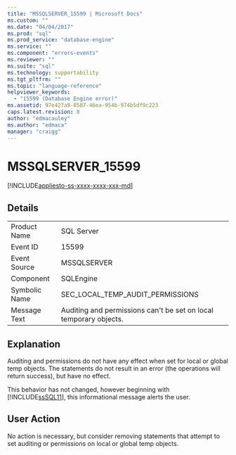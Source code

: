 ```yaml
---
title: "MSSQLSERVER_15599 | Microsoft Docs"
ms.custom: ""
ms.date: "04/04/2017"
ms.prod: "sql"
ms.prod_service: "database-engine"
ms.service: ""
ms.component: "errors-events"
ms.reviewer: ""
ms.suite: "sql"
ms.technology: supportability
ms.tgt_pltfrm: ""
ms.topic: "language-reference"
helpviewer_keywords: 
  - "15599 (Database Engine error)"
ms.assetid: 97e427a9-8587-46ea-954b-974b5df9c223
caps.latest.revision: 8
author: "edmacauley"
ms.author: "edmaca"
manager: "craigg"
---
```

# MSSQLSERVER_15599
[!INCLUDE[appliesto-ss-xxxx-xxxx-xxx-md](../../includes/appliesto-ss-xxxx-xxxx-xxx-md.md)]
  
## Details  
  
|||  
|-|-|  
|Product Name|SQL Server|  
|Event ID|15599|  
|Event Source|MSSQLSERVER|  
|Component|SQLEngine|  
|Symbolic Name|SEC_LOCAL_TEMP_AUDIT_PERMISSIONS|  
|Message Text|Auditing and permissions can't be set on local temporary objects.|  
  
## Explanation  
Auditing and permissions do not have any effect when set for local or global temp objects. The statements do not result in an error (the operations will return success), but have no effect.  
  
This behavior has not changed, however beginning with [!INCLUDE[ssSQL11](../../includes/sssql11-md.md)], this informational message alerts the user.  
  
## User Action  
No action is necessary, but consider removing statements that attempt to set auditing or permissions on local or global temp objects.  
  
